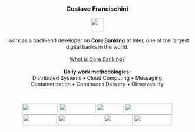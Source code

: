 <h3 align="center">
  Gustavo Francischini
</h3>

<p align="center">
      <a>
    <img align="center" height="35" width="35" src="https://raw.githubusercontent.com/jmnote/z-icons/master/svg/java.svg"/>
  </a> <br> <br>
  I work as a back-end developer on <strong>Core Banking</strong> at Inter, one of the largest digital banks in the world.
  <br>

  <a href="https://www.ibm.com/topics/core-banking" target="_blank">
    <br> What is Core Banking? <br> <br>
  </a>

  <a>
  <strong> Daily work methodologies: </strong> <br>
  Distributed Systems • Cloud Computing
  • Messaging <br> Containerization
  • Continuous Delivery • Observability </a>
</p>

<br>

<p align="center">
  <a>
    <img align="center" height="30" width="97" src="https://img.shields.io/badge/Spring-6DB33F.svg?style=for-the-badge&logo=Spring&logoColor=white"/>
    <img align="center" height="30" width="99" src="https://img.shields.io/badge/postgres-%23316192.svg?style=for-the-badge&logo=postgresql&logoColor=white">
    <img align="center" height="30" width="72" src="https://img.shields.io/badge/AWS-%23FF9900.svg?style=for-the-badge&logo=amazon-aws&logoColor=white">
    <img align="center" height="30" width="129" src="https://img.shields.io/badge/Apache%20Kafka-231F20.svg?style=for-the-badge&logo=Apache-Kafka&logoColor=white">
    <img align="center" height="30" width="92" src="https://img.shields.io/badge/docker-%230db7ed.svg?style=for-the-badge&logo=docker&logoColor=white">
    <img align="center" height="30" width="122" src="https://img.shields.io/badge/kubernetes-%23326ce5.svg?style=for-the-badge&logo=kubernetes&logoColor=white">
    <img align="center" height="30" width="77" src="https://img.shields.io/badge/Argo-EF7B4D.svg?style=for-the-badge&logo=Argo&logoColor=white">
    <img align="center" height="30" width="102" src="https://img.shields.io/badge/New%20Relic-1CE783.svg?style=for-the-badge&logo=New-Relic&logoColor=white">
  </a>

</p>
